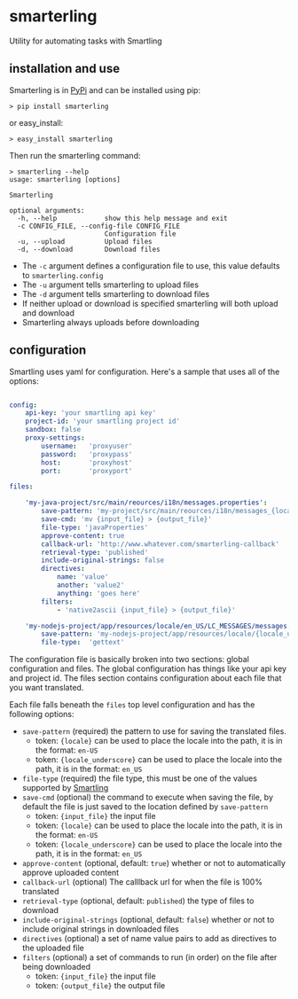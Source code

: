 # smarterling
Utility for automating tasks with Smartling

## installation and use
Smarterling is in [PyPi](https://pypi.python.org/pypi/smarterling) and can be installed using pip:
```shell
> pip install smarterling
```
or easy_install:
```shell
> easy_install smarterling
```

Then run the smarterling command:
```shell
> smarterling --help
usage: smarterling [options]

Smarterling

optional arguments:
  -h, --help            show this help message and exit
  -c CONFIG_FILE, --config-file CONFIG_FILE
                        Configuration file
  -u, --upload          Upload files
  -d, --download        Download files
```

- The `-c` argument defines a configuration file to use, this value defaults to `smarterling.config`
- The `-u` argument tells smarterling to upload files
- The `-d` argument tells smarterling to download files
- If neither upload or download is specified smarterling will both upload and download
- Smarterling always uploads before downloading

## configuration
Smartling uses yaml for configuration.  Here's a sample that uses all of the options:

```yaml

config:
    api-key: 'your smartling api key'
    project-id: 'your smartling project id'
    sandbox: false
    proxy-settings:
        username:   'proxyuser'
        password:   'proxypass'
        host:       'proxyhost'
        port:       'proxyport'

files:

    'my-java-project/src/main/reources/i18n/messages.properties':
        save-pattern: 'my-project/src/main/reources/i18n/messages_{locale_underscore}.properties'
        save-cmd: 'mv {input_file} > {output_file}'
        file-type: 'javaProperties'
        approve-content: true
        callback-url: 'http://www.whatever.com/smarterling-callback'
        retrieval-type: 'published'
        include-original-strings: false
        directives:
            name: 'value'
            another: 'value2'
            anything: 'goes here'
        filters:
            - 'native2ascii {input_file} > {output_file}'

    'my-nodejs-project/app/resources/locale/en_US/LC_MESSAGES/messages.po':
        save-pattern: 'my-nodejs-project/app/resources/locale/{locale_underscore}/LC_MESSAGES/messages.po'
        file-type:  'gettext'


```

The configuration file is basically broken into two sections: global configuration and files. The global configuration has things like your api key and project id.  The files section contains configuration about each file that you want translated.

Each file falls beneath the `files` top level configuration and has the following options:

- `save-pattern` (required) the pattern to use for saving the translated files.
  - token: `{locale}` can be used to place the locale into the path, it is in the format: `en-US`
  - token: `{locale_underscore}` can be used to place the locale into the path, it is in the format: `en_US`
- `file-type` (required) the file type, this must be one of the values supported by [Smartling](https://docs.smartling.com/display/docs/Files+API#FilesAPI-/file/upload(POST))
- `save-cmd` (optional) the command to execute when saving the file, by default the file is just saved to the location defined by `save-pattern`
  - token: `{input_file}` the input file
  - token: `{locale}` can be used to place the locale into the path, it is in the format: `en-US`
  - token: `{locale_underscore}` can be used to place the locale into the path, it is in the format: `en_US`
- `approve-content` (optional, default: `true`) whether or not to automatically approve uploaded content
- `callback-url` (optional) The calllback url for when the file is 100% translated
- `retrieval-type` (optional, default: `published`) the type of files to download
- `include-original-strings` (optional, default: `false`) whether or not to include original strings in downloaded files
- `directives` (optional) a set of name value pairs to add as directives to the uploaded file
- `filters` (optional) a set of commands to run (in order) on the file after being downloaded
  - token: `{input_file}` the input file
  - token: `{output_file}` the output file

